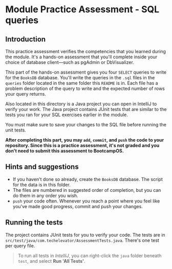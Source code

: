 # Module Practice Assessment - SQL queries

## Introduction

This practice assessment verifies the competencies that you learned during the module. It's a hands-on assessment that you'll complete inside your choice of database client—such as pgAdmin or DbVisualizer.

This part of the hands-on assessment gives you four `SELECT` queries to write for the `BooksDB` database. You'll write the queries in the `.sql` files in the `queries` folder located in the same folder this `README` is in. Each file has a problem description of the query to write and the expected number of rows your query returns.

Also located in this directory is a Java project you can open in IntelliJ to verify your work. The Java project contains JUnit tests that are similar to the tests you ran for your SQL exercises earlier in the module.

You must make sure to save your changes to the SQL file before running the unit tests.

**After completing this part, you may `add`, `commit`, and `push` the code to your repository. Since this is a practice assessment, it's not graded and you don't need to submit this assessment to BootcampOS.**

## Hints and suggestions

* If you haven't done so already, create the `BooksDB` database. The script for the data is in this folder.
* The files are numbered in suggested order of completion, but you can do them in any order you wish.
* `push` your code often. Whenever you reach a point where you feel like you've made good progress, commit and push your changes.

## Running the tests

The project contains JUnit tests for you to verify your code. The tests are in `src/test/java/com.techelevator/AssessmentTests.java`. There's one test per query file.

> To run all tests in _IntelliJ_, you can right-click the `java` folder beneath `test`, and select **Run 'All Tests'**.
